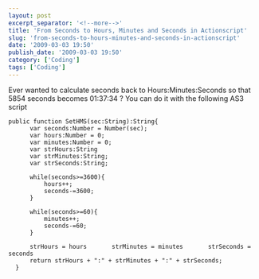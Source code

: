 ```yaml
---
layout: post
excerpt_separator: '<!--more-->'
title: 'From Seconds to Hours, Minutes and Seconds in Actionscript'
slug: 'from-seconds-to-hours-minutes-and-seconds-in-actionscript'
date: '2009-03-03 19:50'
publish_date: '2009-03-03 19:50'
category: ['Coding']
tags: ['Coding']
---
```

Ever wanted to calculate seconds back to Hours:Minutes:Seconds so that 5854
seconds becomes 01:37:34 ? You can do it with the following AS3 script

    
    
    public function SetHMS(sec:String):String{   
          var seconds:Number = Number(sec);   
          var hours:Number = 0;   
          var minutes:Number = 0;   
          var strHours:String   
          var strMinutes:String;   
          var strSeconds:String;   
      
          while(seconds>=3600){   
              hours++;   
              seconds-=3600;   
          }   
      
          while(seconds>=60){   
              minutes++;   
              seconds-=60;   
          }                
      
          strHours = hours       strMinutes = minutes       strSeconds = seconds   
          return strHours + ":" + strMinutes + ":" + strSeconds;   
      }

